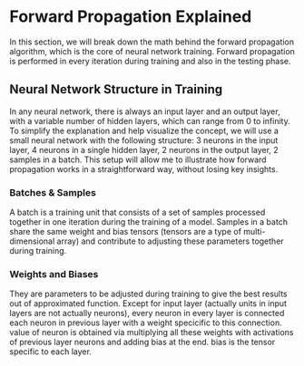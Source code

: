 # Forward Propagation Explained

In this section, we will break down the math behind the forward propagation algorithm, which is the core of neural network training. Forward propagation is performed in every iteration during training and also in the testing phase.

## Neural Network Structure in Training

In any neural network, there is always an input layer and an output layer, with a variable number of hidden layers, which can range from 0 to infinity. To simplify the explanation and help visualize the concept, we will use a small neural network with the following structure: 3 neurons in the input layer, 4 neurons in a single hidden layer, 2 neurons in the output layer, 2 samples in a batch. This setup will allow me to illustrate how forward propagation works in a straightforward way, without losing key insights.

### Batches & Samples

A batch is a training unit that consists of a set of samples processed together in one iteration during the training of a model. Samples in a batch share the same weight and bias tensors (tensors are a type of multi-dimensional array) and contribute to adjusting these parameters together during training.

### Weights and Biases

They are parameters to be adjusted during training to give the best results out of approximated function. Except for input layer (actually units in input layers are not actually neurons), every neuron in every layer is connected each neuron in previous layer with a weight specicific to this connection. value of neuron is obtained via multiplying all these weights with activations of previous layer neurons and adding bias at the end. bias is the tensor specific to each layer. 



